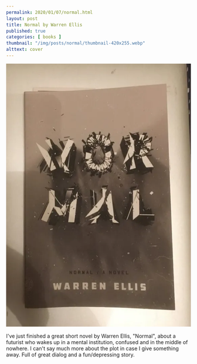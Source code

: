```yaml
---
permalink: 2020/01/07/normal.html
layout: post
title: Normal by Warren Ellis
published: true
categories: [ books ]
thumbnail: "/img/posts/normal/thumbnail-420x255.webp"
alttext: cover
---
```


![cover](/img/posts/normal/normal-cover.webp)

I've just finished a great short novel by Warren Ellis, "Normal", about a futurist who wakes up 
in a mental institution, confused and in the middle of nowhere. I can't say much more about the 
plot in case I give something away. Full of great dialog and a fun/depressing story. 
